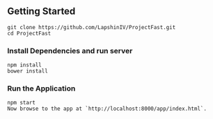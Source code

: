 ## Getting Started
```
git clone https://github.com/LapshinIV/ProjectFast.git
cd ProjectFast
```
### Install Dependencies and run server
```
npm install
bower install
```
### Run the Application
```
npm start
Now browse to the app at `http://localhost:8000/app/index.html`.
```